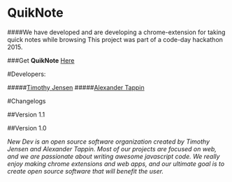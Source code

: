 # QuikNote
####We have developed and are developing a chrome-extension for taking quick notes while browsing
This project was part of a code-day hackathon 2015.

###Get **QuikNote** [Here](https://chrome.google.com/webstore/detail/quiknote/nbijklfkmenbjalgnjaeljihokelafmc)

#Developers:

#####[Timothy Jensen](https://github.com/timothyjamesjensen)
#####[Alexander Tappin](https://github.com/alextappin)


#Changelogs

##Version 1.1

##Version 1.0

*New Dev is an open source software organization created by Timothy Jensen and Alexander Tappin.
Most of our projects are focused on web, and we are passionate about writing awesome javascript code.
We really enjoy making chrome extensions and web apps, and our ultimate goal is to create open source software that will benefit the user.*